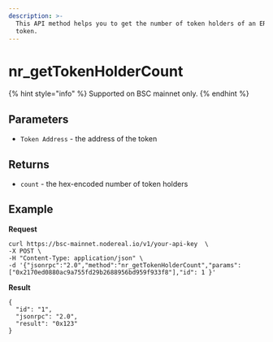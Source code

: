 ```yaml
---
description: >-
  This API method helps you to get the number of token holders of an ERC20
  token.
---
```


# nr\_getTokenHolderCount

{% hint style="info" %}
Supported on BSC mainnet only.
{% endhint %}

## Parameters

* `Token Address` - the address of the token

## Returns

* `count` - the hex-encoded number of token holders

## Example

**Request**

```
curl https://bsc-mainnet.nodereal.io/v1/your-api-key  \
-X POST \
-H "Content-Type: application/json" \
-d '{"jsonrpc":"2.0","method":"nr_getTokenHolderCount","params":["0x2170ed0880ac9a755fd29b2688956bd959f933f8"],"id": 1 }'
```

**Result**

```
{
  "id": "1",
  "jsonrpc": "2.0",
  "result": "0x123"
}
```
